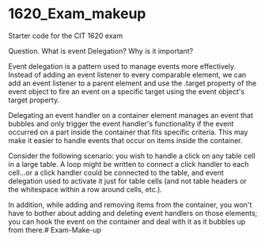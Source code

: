 # 1620_Exam_makeup
Starter code for the CIT 1620 exam

Question. What is event Delegation? Why is it important?

Event delegation is a pattern used to manage events more effectively. Instead of adding an event listener to every comparable element, we can add an event listener to a parent element and use the .target property of the event object to fire an event on a specific target using the event object's target property.

Delegating an event handler on a container element manages an event that bubbles and only trigger the event handler's functionality if the event occurred on a part inside the container that fits specific criteria. This may make it easier to handle events that occur on items inside the container.

Consider the following scenario: you wish to handle a click on any table cell in a large table. A loop might be written to connect a click handler to each cell...or a click handler could be connected to the table, and event delegation used to activate it just for table cells (and not table headers or the whitespace within a row around cells, etc.).

In addition, while adding and removing items from the container, you won't have to bother about adding and deleting event handlers on those elements; you can hook the event on the container and deal with it as it bubbles up from there.# Exam-Make-up
